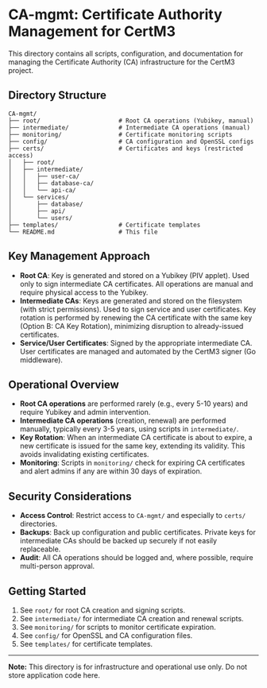# CA-mgmt: Certificate Authority Management for CertM3

This directory contains all scripts, configuration, and documentation for managing the Certificate Authority (CA) infrastructure for the CertM3 project.

## Directory Structure

```
CA-mgmt/
├── root/                      # Root CA operations (Yubikey, manual)
├── intermediate/              # Intermediate CA operations (manual)
├── monitoring/                # Certificate monitoring scripts
├── config/                    # CA configuration and OpenSSL configs
├── certs/                     # Certificates and keys (restricted access)
│   ├── root/
│   ├── intermediate/
│   │   ├── user-ca/
│   │   ├── database-ca/
│   │   └── api-ca/
│   └── services/
│       ├── database/
│       ├── api/
│       └── users/
├── templates/                 # Certificate templates
└── README.md                  # This file
```

## Key Management Approach

- **Root CA**: Key is generated and stored on a Yubikey (PIV applet). Used only to sign intermediate CA certificates. All operations are manual and require physical access to the Yubikey.
- **Intermediate CAs**: Keys are generated and stored on the filesystem (with strict permissions). Used to sign service and user certificates. Key rotation is performed by renewing the CA certificate with the same key (Option B: CA Key Rotation), minimizing disruption to already-issued certificates.
- **Service/User Certificates**: Signed by the appropriate intermediate CA. User certificates are managed and automated by the CertM3 signer (Go middleware).

## Operational Overview

- **Root CA operations** are performed rarely (e.g., every 5-10 years) and require Yubikey and admin intervention.
- **Intermediate CA operations** (creation, renewal) are performed manually, typically every 3-5 years, using scripts in `intermediate/`.
- **Key Rotation**: When an intermediate CA certificate is about to expire, a new certificate is issued for the same key, extending its validity. This avoids invalidating existing certificates.
- **Monitoring**: Scripts in `monitoring/` check for expiring CA certificates and alert admins if any are within 30 days of expiration.

## Security Considerations

- **Access Control**: Restrict access to `CA-mgmt/` and especially to `certs/` directories.
- **Backups**: Back up configuration and public certificates. Private keys for intermediate CAs should be backed up securely if not easily replaceable.
- **Audit**: All CA operations should be logged and, where possible, require multi-person approval.

## Getting Started

1. See `root/` for root CA creation and signing scripts.
2. See `intermediate/` for intermediate CA creation and renewal scripts.
3. See `monitoring/` for scripts to monitor certificate expiration.
4. See `config/` for OpenSSL and CA configuration files.
5. See `templates/` for certificate templates.

---

**Note:** This directory is for infrastructure and operational use only. Do not store application code here. 